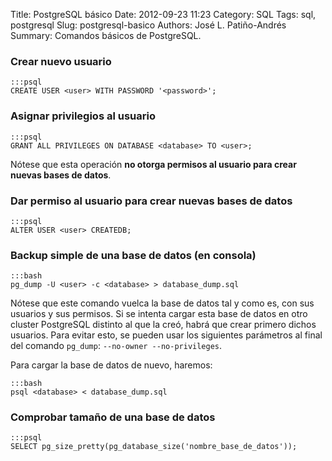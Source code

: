Title: PostgreSQL básico
Date: 2012-09-23 11:23
Category: SQL
Tags: sql, postgresql
Slug: postgresql-basico
Authors: José L. Patiño-Andrés
Summary: Comandos básicos de PostgreSQL.

### Crear nuevo usuario

    :::psql
    CREATE USER <user> WITH PASSWORD '<password>';

### Asignar privilegios al usuario

    :::psql
    GRANT ALL PRIVILEGES ON DATABASE <database> TO <user>;

Nótese que esta operación **no otorga permisos al usuario para crear nuevas
bases de datos**.

### Dar permiso al usuario para crear nuevas bases de datos

    :::psql
    ALTER USER <user> CREATEDB;

### Backup simple de una base de datos (en consola)

    :::bash
    pg_dump -U <user> -c <database> > database_dump.sql

Nótese que este comando vuelca la base de datos tal y como es, con sus
usuarios y sus permisos. Si se intenta cargar esta base de datos en otro
cluster PostgreSQL distinto al que la creó, habrá que crear primero dichos
usuarios. Para evitar esto, se pueden usar los siguientes parámetros al final
del comando `pg_dump`: `--no-owner --no-privileges`.

Para cargar la base de datos de nuevo, haremos:

    :::bash
    psql <database> < database_dump.sql

### Comprobar tamaño de una base de datos

    :::psql
    SELECT pg_size_pretty(pg_database_size('nombre_base_de_datos'));
